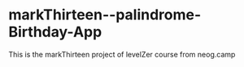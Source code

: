 # markThirteen--palindrome-Birthday-App
This is the markThirteen project of levelZer course from neog.camp
